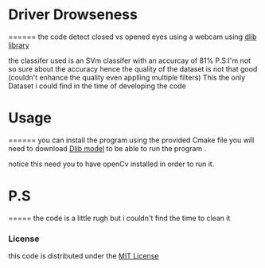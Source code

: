# Driver Drowseness
======
the code detect closed vs opened eyes using a webcam using [dlib library](http://dlib.net/)


the classifer used is an SVm classifer with an accurcay of 81% 
P.S:I'm not so sure about the accuracy hence the quality of the dataset is not that good (couldn't enhance the quality even applling multiple filters)
This the only Dataset i could find in the time of developing the code

# Usage 
======
you can install the program using the provided Cmake file
you will need to download [Dlib model](http://dlib.net/files/shape_predictor_68_face_landmarks.dat.bz2)
to be able to run the program . 

notice this need you to have openCv installed in order to run it.
# P.S
=====
the code is a little rugh but i couldn't find the time to clean it  

### License ###

this code  is distributed under the [MIT License](http://www.opensource.org/licenses/MIT)
